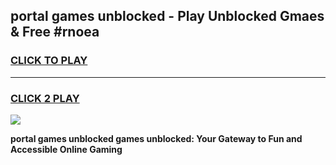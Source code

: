 
## portal games unblocked - Play Unblocked Gmaes & Free #rnoea
<h3>
<a href="https://news.freeplayer.one?title=portal_games_unblocked&ref=24F">CLICK TO PLAY</a></h3>
<hr>

<h3>
<a href="https://news.freeplayer.one?title=portal_games_unblocked&ref=24F">CLICK 2 PLAY</a>
  
</h3>

<a href="https://news.freeplayer.one?title=portal_games_unblocked&ref=24F/"><img src="https://clearcache.store/games.png"></a>


**portal games unblocked games unblocked: Your Gateway to Fun and Accessible Online Gaming**
